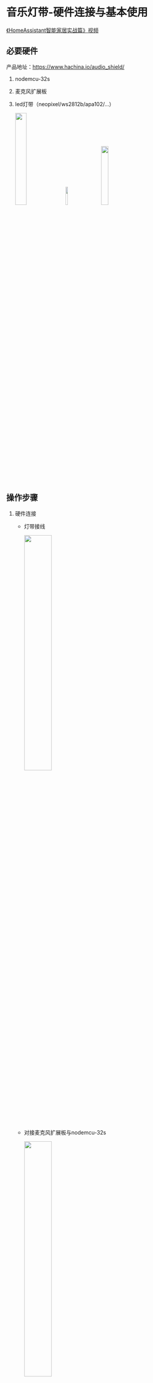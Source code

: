 # 音乐灯带-硬件连接与基本使用

[《HomeAssistant智能家居实战篇》视频](https://study.163.com/course/courseLearn.htm?courseId=1006189053&share=2&shareId=400000000624093#/learn/video?lessonId=1279008260&courseId=1006189053)

## 必要硬件

产品地址：https://www.hachina.io/audio_shield/

1. nodemcu-32s
2. 麦克风扩展板
3. led灯带（neopixel/ws2812b/apa102/…）

    <img src="images/nodemcu32s.jpg" width="25%">　<img src="images/micshield.png" width="11%">　　　<img src="images/ledsstrip.jpg" width="20%">

## 操作步骤

1. 硬件连接
    - 灯带接线

        <img src="images/striplink.jpg" width="40%">

    - 对接麦克风扩展板与nodemcu-32s

        <img src="images/esplink.png" width="40%">
 
    - 实际物理连接图

        <img src="images/phicicallink.png" width="75%">
 
2. 电源供电模式

    | 电源 | 说明 |
    | :---- | :---- |
    | Nodemcu32s上的mini usb | 首先保证esp32的电力供应，剩余供给灯带（具有ubs通讯功能）|
    | 麦克风板上的mini usb | 首先给灯带供电，剩余供给esp32（无usb通讯功能）|
    | 灯带上的电源线 | 首先给灯带供电，剩余供给esp32 |

    注：

    - 可以接一个或多个电源；

    - mini usb口一般不超过2安培；

    - 在实际工程中，一般只要接通灯带上的电源线，给与充足的电力就可以了

3. 缺省程序的使用

## 参考

- 项目github地址

    https://github.com/zhujisheng/audio-reactive-led-strip
